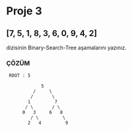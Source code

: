 # Proje 3

## [7, 5, 1, 8, 3, 6, 0, 9, 4, 2] 

dizisinin Binary-Search-Tree aşamalarını yazınız.

### ÇÖZÜM

     ROOT : 5

                 5
              /     \ 
             /       \
            1         7
           / \       / \
          0   3     6   8
             / \         \
            2   4         9